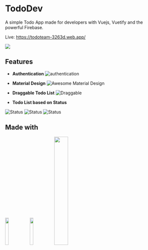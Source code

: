 # TodoDev
A simple Todo App made for developers with Vuejs, Vuetify and the powerful Firebase.

Live: https://todoteam-3263d.web.app/

![
](https://i.imgur.com/mC2l4YL.png)

## Features
- **Authentication** ![authentication](https://i.imgur.com/xsK9SQK.gif)

- **Material Design** ![Awesome Material Design](https://imgur.com/pyTyEjL.png)

- **Draggable Todo List** ![Draggable](https://imgur.com/6fEmPRB.png)

- **Todo List based on Status**

![Status](https://imgur.com/ytsO3xA.png) ![Status](https://imgur.com/0FNTS3r.png) ![Status]( https://imgur.com/ywX7cnC.png)

## Made with
<img src="https://imgur.com/XlA4aYR.jpeg" width="15%">
<img src="https://imgur.com/WvTw6OS.jpeg" width="15%">
<img src="https://imgur.com/680jcbd.jpeg" width="30%">

